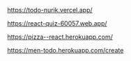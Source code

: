 https://todo-nurik.vercel.app/

https://react-quiz-60057.web.app/

https://pizza--react.herokuapp.com/

https://men-todo.herokuapp.com/create
